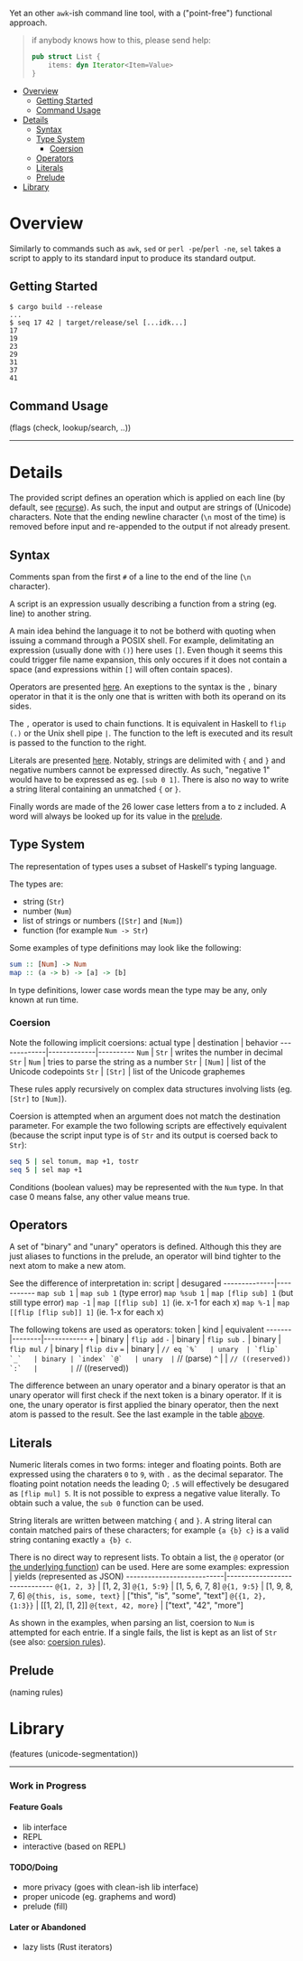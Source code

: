 Yet an other `awk`-ish command line tool, with a
("point-free") functional approach.

> if anybody knows how to this, please send help:
> ```rust
> pub struct List {
>     items: dyn Iterator<Item=Value>
> }
> ```

- [Overview](#Overview)
  - [Getting Started](#Getting%20Started)
  - [Command Usage](#Command%20Usage)
- [Details](#Details)
  - [Syntax](#Syntax)
  - [Type System](#Type%20System)
    - [Coersion](#Coersion)
  - [Operators](#Operators)
  - [Literals](#Literals)
  - [Prelude](#Prelude)
- [Library](#Library)

# Overview

Similarly to commands such as `awk`, `sed` or `perl
-pe`/`perl -ne`, `sel` takes a script to apply to its
standard input to produce its standard output.

## Getting Started

```console
$ cargo build --release
...
$ seq 17 42 | target/release/sel [...idk...]
17
19
23
29
31
37
41
```

## Command Usage

(flags (check, lookup/search, ..))

---

# Details

The provided script defines an operation which is applied
on each line (by default, see [recurse]()). As such,
the input and output are strings of (Unicode) characters.
Note that the ending newline character (`\n` most of the
time) is removed before input and re-appended to the output
if not already present.

## Syntax

Comments span from the first `#` of a line to the end of
the line (`\n` character).

A script is an expression usually describing a function
from a string (eg. line) to another string.

A main idea behind the language it to not be botherd with
quoting when issuing a command through a POSIX shell. For
example, delimitating an expression (usually done with
`()`) here uses `[]`. Even though it seems this could
trigger file name expansion, this only occures if it
does not contain a space (and expressions within `[]`
will often contain spaces).

Operators are presented [here](#Operators). An exeptions
to the syntax is the `,` binary operator in that it is
the only one that is written with both its operand on
its sides.

The `,` operator is used to chain functions. It is
equivalent in Haskell to `flip (.)` or the Unix shell pipe
`|`. The function to the left is executed and its result
is passed to the function to the right.

Literals are presented [here](#Literals). Notably, strings
are delimited with `{` and `}` and negative numbers cannot
be expressed directly. As such, "negative 1" would have to
be expressed as eg. `[sub 0 1]`. There is also no way to
write a string literal containing an unmatched `{` or `}`.

Finally words are made of the 26 lower case letters from
a to z included. A word will always be looked up for its
value in the [prelude](#Prelude).

## Type System

The representation of types uses a subset of Haskell's
typing language.

The types are:
 - string (`Str`)
 - number (`Num`)
 - list of strings or numbers (`[Str]` and `[Num]`)
 - function (for example `Num -> Str`)

Some examples of type definitions may look like the
following:
```hs
sum :: [Num] -> Num
map :: (a -> b) -> [a] -> [b]
```

In type definitions, lower case words mean the type may
be any, only known at run time.

### Coersion

Note the following implicit coersions:
 actual type | destination | behavior
-------------|-------------|----------
 `Num`       | `Str`       | writes the number in decimal
 `Str`       | `Num`       | tries to parse the string as a number
 `Str`       | `[Num]`     | list of the Unicode codepoints
 `Str`       | `[Str]`     | list of the Unicode graphemes

These rules apply recursively on complex data structures
involving lists (eg. `[Str]` to `[Num]`).

Coersion is attempted when an argument does not match
the destination parameter. For example the two following
scripts are effectively equivalent (because the script
input type is of `Str` and its output is coersed back to
`Str`):
```sh
seq 5 | sel tonum, map +1, tostr
seq 5 | sel map +1
```

Conditions (boolean values) may be represented with the
`Num` type. In that case 0 means false, any other value
means true.

## Operators

A set of "binary" and "unary" operators is defined.
Although this they are just aliases to functions in the
prelude, an operator will bind tighter to the next atom
to make a new atom.

See the difference of interpretation in:
 script       | desugared
--------------|-----------
 `map sub 1`  | `map sub 1` (type error)
 `map %sub 1` | `map [flip sub] 1` (but still type error)
 `map -1`     | `map [[flip sub] 1]` (ie. x-1 for each x)
 `map %-1`    | `map [[flip [flip sub]] 1]` (ie. 1-x for each x)

The following tokens are used as operators:
 token | kind   | equivalent
-------|--------|------------
 `+`   | binary | `flip add`
 `-`   | binary | `flip sub`
 `.`   | binary | `flip mul`
 `/`   | binary | `flip div`
 `=`   | binary | `` // eq
 `%`   | unary  | `flip`
 `_`   | binary | `index`
 `@`   | unary  | `` // (parse)
 `^`   |        | `` // ((reserved))
 `:`   |        | `` // ((reserved))

The difference between an unary operator and a binary
operator is that an unary operator will first check
if the next token is a binary operator. If it is one,
the unary operator is first applied the binary operator,
then the next atom is passed to the result. See the last
example in the table [above](#Operator).

## Literals

Numeric literals comes in two forms: integer and floating
points. Both are expressed using the charaters `0` to `9`,
with `.` as the decimal separator. The floating point
notation needs the leading 0; `.5` will effectively be
desugared as `[flip mul] 5`. It is not possible to express
a negative value literally. To obtain such a value, the
`sub 0` function can be used.

String literals are written between matching `{` and
`}`. A string literal can contain matched pairs of these
characters; for example `{a {b} c}` is a valid string
contaning exactly `a {b} c`.

There is no direct way to represent lists. To obtain a
list, the `@` operator (or [the underlying function]())
can be used. Here are some examples:
 expression                | yields (represented as JSON)
---------------------------|------------------------------
 `@{1, 2, 3}`              | [1, 2, 3]
 `@{1, 5:9}`               | [1, 5, 6, 7, 8]
 `@{1, 9:5}`               | [1, 9, 8, 7, 6]
 `@{this, is, some, text}` | ["this", "is", "some", "text"]
 `@{{1, 2}, {1:3}}`        | [[1, 2], [1, 2]]
 `@{text, 42, more}`       | ["text", "42", "more"]

As shown in the examples, when parsing an list, coersion
to `Num` is attempted for each entrie. If a single fails,
the list is kept as an list of `Str` (see also: [coersion
rules](#Coersion)).

## Prelude

(naming rules)

# Library

(features (unicode-segmentation))

---

### Work in Progress
#### Feature Goals
- lib interface
- REPL
- interactive (based on REPL)
#### TODO/Doing
- more privacy (goes with clean-ish lib interface)
- proper unicode (eg. graphems and word)
- prelude (fill)
#### Later or Abandoned
- lazy lists (Rust iterators)
